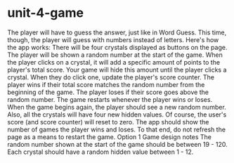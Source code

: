 # unit-4-game
The player will have to guess the answer, just like in Word Guess. This time, though, the player will guess with numbers instead of letters.  Here's how the app works:    There will be four crystals displayed as buttons on the page. The player will be shown a random number at the start of the game.  When the player clicks on a crystal, it will add a specific amount of points to the player's total score.    Your game will hide this amount until the player clicks a crystal. When they do click one, update the player's score counter.   The player wins if their total score matches the random number from the beginning of the game. The player loses if their score goes above the random number.  The game restarts whenever the player wins or loses.   When the game begins again, the player should see a new random number. Also, all the crystals will have four new hidden values. Of course, the user's score (and score counter) will reset to zero.   The app should show the number of games the player wins and loses. To that end, do not refresh the page as a means to restart the game.    Option 1 Game design notes   The random number shown at the start of the game should be between 19 - 120. Each crystal should have a random hidden value between 1 - 12.
